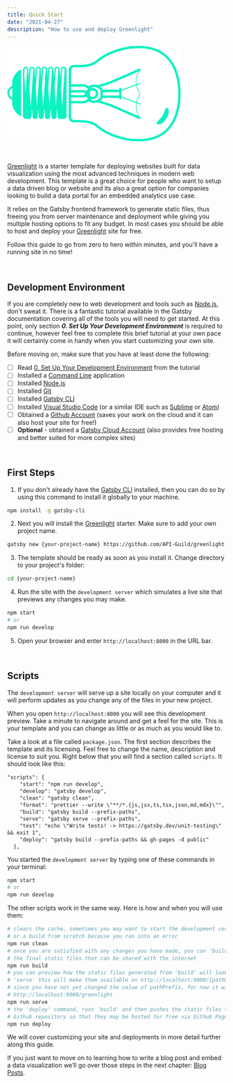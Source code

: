 ```yaml
---
title: Quick Start
date: "2021-04-27"
description: "How to use and deploy Greenlight"
---
```


![Greenlight](./greenlight-sideways.png)

<br/>

[Greenlight](/) is a starter template for deploying websites 
built for data visualization using the most advanced techniques in modern web development.
This template is a great choice for people who want to setup a data driven blog or website and its 
also a great option for companies looking to build a data portal for an embedded analytics use case.
 
It relies on the <Ext to="https://www.gatsbyjs.com/" color="has-text-gatsby">Gatsby</Ext>
frontend framework to generate static files, thus freeing you from server maintenance and deployment
while giving you multiple hosting options to fit any budget. In most cases you should be able to host
and deploy your [Greenlight](/) site for free.

Follow this guide to go from zero to hero within minutes, and you'll have a running site in no time!

<br/>


## Development Environment

If you are completely new to web development and tools such as [Node.js](https://nodejs.dev/learn), don't sweat it. There is a fantastic tutorial 
available in the <Ext to="https://www.gatsbyjs.com/docs/tutorial/part-0/" color="has-text-gatsby">Gatsby documentation</Ext> 
covering all of the tools you will need to get started. At this point, only section ***0. Set Up Your Development Environment*** 
is required to continue, however feel free to complete this brief tutorial at your own pace it will certainly come in handy when you
start customizing your own site. 

Before moving on, make sure that you have at least done the following:

- [ ] Read [0. Set Up Your Development Environment](https://www.gatsbyjs.com/docs/tutorial/part-0/) from the tutorial
- [ ] Installed a [Command Line](https://www.gatsbyjs.com/docs/tutorial/part-0/#background-knowledge) application
- [ ] Installed [Node.js](https://nodejs.dev/learn)
- [ ] Installed [Git](https://git-scm.com/)
- [ ] Installed [Gatsby CLI](https://www.gatsbyjs.com/docs/reference/gatsby-cli/)
- [ ] Installed [Visual Studio Code](https://code.visualstudio.com/) (or a similar IDE such as [Sublime](https://www.sublimetext.com/) or [Atom](https://atom.io/))
- [ ] Obtained a [Github Account](https://github.com/) (saves your work on the cloud and it can also host your site for free!)
- [ ] **Optional** - obtained a [Gatsby Cloud Account](https://www.gatsbyjs.com/dashboard/signup/) (also provides free hosting and better suited for more complex sites)

<br/>

## First Steps

1. If you don't already have the [Gatsby CLI](https://www.gatsbyjs.com/docs/reference/gatsby-cli/) installed, 
then you can do so by using this command to install it globally to your machine.

```bash
npm install -g gatsby-cli
```

2. Next you will install the [Greenlight](/) starter. Make sure to add your own project name.

```bash
gatsby new {your-project-name} https://github.com/API-Guild/greenlight
```

3. The template should be ready as soon as you install it. Change directory to your project's folder:

```bash
cd {your-project-name}
```

4. Run the site with the `development server` which simulates a live site that previews any changes you may make.

```bash
npm start
# or
npm run develop
```

5. Open your browser and enter `http://localhost:8000` in the URL bar.

<br />

## Scripts

The `development server` will serve up a site locally on your computer and it will perform updates as you change any of the files in
your new project.

When you open `http://localhost:8000` you will see this development preview. Take a minute to navigate around and get a feel for the site. 
This is your template and you can change as little or as much as you would like to. 

Take a look at a file called `package.json`. The first section describes the template and its licensing. Feel free to change the name, 
description and license to suit you. Right below that you will find a section called `scripts`. It should look like this:

```json{2,3,4,6,7,9}
"scripts": {
    "start": "npm run develop",
    "develop": "gatsby develop",
    "clean": "gatsby clean",
    "format": "prettier --write \"**/*.{js,jsx,ts,tsx,json,md,mdx}\"",
    "build": "gatsby build --prefix-paths",
    "serve": "gatsby serve --prefix-paths",
    "test": "echo \"Write tests! -> https://gatsby.dev/unit-testing\" && exit 1",
    "deploy": "gatsby build --prefix-paths && gh-pages -d public"
  },
```

You started the `development server` by typing one of these commands in your terminal:

```bash
npm start
# or
npm run develop
```

The other scripts work in the same way. Here is how and when you will use them:

```bash
# clears the cache, sometimes you may want to start the development server 
# or a build from scratch because you ran into an error
npm run clean
# once you are satisfied with any changes you have made, you can 'build'
# the final static files that can be shared with the internet
npm run build
# you can preview how the static files generated from 'build' will look by running 
# 'serve' this will make them available on http://localhost:9000/{pathPrefix}
# since you have not yet changed the value of pathPrefix, for now it will be
# http://localhost:9000/greenlight
npm run serve
# the 'deploy' command, runs 'build' and then pushes the static files to your
# Github repository so that they may be hosted for free via Github Pages
npm run deploy
```

We will cover customizing your site and deployments in more detail further along this guide.

If you just want to move on to learning how to write a blog post and embed a data visualization
we’ll go over those steps in the next chapter: [Blog Posts](/docs/blog-posts).
